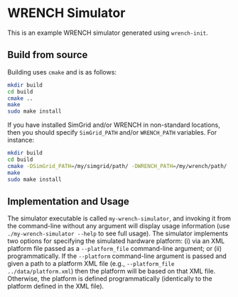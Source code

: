 # WRENCH Simulator

This is an example WRENCH simulator generated using `wrench-init`.

## Build from source

Building uses `cmake` and is as follows:

```bash
mkdir build
cd build
cmake ..
make
sudo make install
```

If you have installed SimGrid and/or WRENCH in non-standard locations,  then you should specify `SimGrid_PATH` and/or `WRENCH_PATH` variables. For instance:

```bash
mkdir build
cd build
cmake -DSimGrid_PATH=/my/simgrid/path/ -DWRENCH_PATH=/my/wrench/path/ ..
make
sudo make install 
```

## Implementation and Usage

The simulator executable is called `my-wrench-simulator`, and invoking it from the command-line without any argument will  display usage information (use `./my-wrench-simulator --help` to see full usage). The simulator implements two options for specifying the simulated hardware platform: (i) via an XML platform file passed as a `--platform_file` command-line argument; or (ii) programmatically.  If the `--platform` command-line argument is passed and given a path to a platform XML file (e.g., `--platform_file ../data/platform.xml`) then the platform will be based on that XML file. Otherwise, the platform is defined programmatically (identically to the platform defined in the XML file). 
